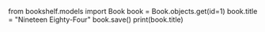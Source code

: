 from bookshelf.models import Book
book = Book.objects.get(id=1)
book.title = "Nineteen Eighty-Four"
book.save()
print(book.title)
